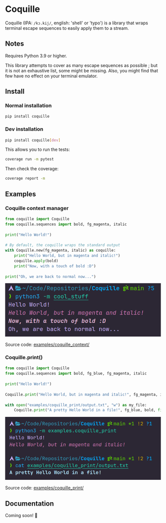 # Coquille

Coquille (IPA: `/kɔ.kij/`, english: 'shell' or 'typo') is a library that wraps terminal escape sequences to easily apply them to a stream.

## Notes

Requires Python 3.9 or higher.

This library attempts to cover as many escape sequences as possible ; but it is not an exhaustive list, some might be missing. Also, you might find that few have no effect on your terminal emulator.

## Install

### Normal installation

```sh
pip install coquille
```

### Dev installation

```sh
pip install coquille[dev]
```

This allows you to run the tests:

```sh
coverage run -m pytest
```

Then check the coverage:

```sh
coverage report -m
```

## Examples

### Coquille context manager

```py
from coquille import Coquille
from coquille.sequences import bold, fg_magenta, italic

print("Hello World!")

# By default, the coquille wraps the standard output
with Coquille.new(fg_magenta, italic) as coquille:
    print("Hello World, but in magenta and italic!")
    coquille.apply(bold)
    print("Now, with a touch of bold :D")

print("Oh, we are back to normal now...")
```

![screenshot.png](https://raw.githubusercontent.com/qexat/Coquille/main/examples/coquille_context/screenshot.png)

Source code: [examples/coquille_context/](https://github.com/qexat/Coquille/blob/main/examples/coquille_context/__main__.py)

### Coquille.print()

```py
from coquille import Coquille
from coquille.sequences import bold, fg_blue, fg_magenta, italic

print("Hello World!")

Coquille.print("Hello World, but in magenta and italic!", fg_magenta, italic)

with open("examples/coquille_print/output.txt", "w") as my_file:
    Coquille.print("A pretty Hello World in a file!", fg_blue, bold, file=my_file)

```

![screenshot.png](https://raw.githubusercontent.com/qexat/Coquille/main/examples/coquille_print/screenshot.png)

Source code: [examples/coquille_print/](https://github.com/qexat/Coquille/blob/main/examples/coquille_print/__main__.py)

## Documentation

Coming soon! 🚧
